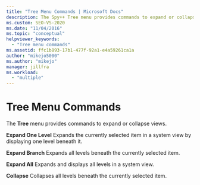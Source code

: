```yaml
---
title: "Tree Menu Commands | Microsoft Docs"
description: The Spy++ Tree menu provides commands to expand or collapse views. See a list of the Tree menu commands, with a brief description of each.
ms.custom: SEO-VS-2020
ms.date: "11/04/2016"
ms.topic: "conceptual"
helpviewer_keywords:
  - "Tree menu commands"
ms.assetid: ffc1b893-17b1-477f-92a1-e4a59261ca1a
author: "mikejo5000"
ms.author: "mikejo"
manager: jillfra
ms.workload:
  - "multiple"
---
```

# Tree Menu Commands
The **Tree** menu provides commands to expand or collapse views.

 **Expand One Level**
 Expands the currently selected item in a system view by displaying one level beneath it.

 **Expand Branch**
 Expands all levels beneath the currently selected item.

 **Expand All**
 Expands and displays all levels in a system view.

 **Collapse**
 Collapses all levels beneath the currently selected item.
